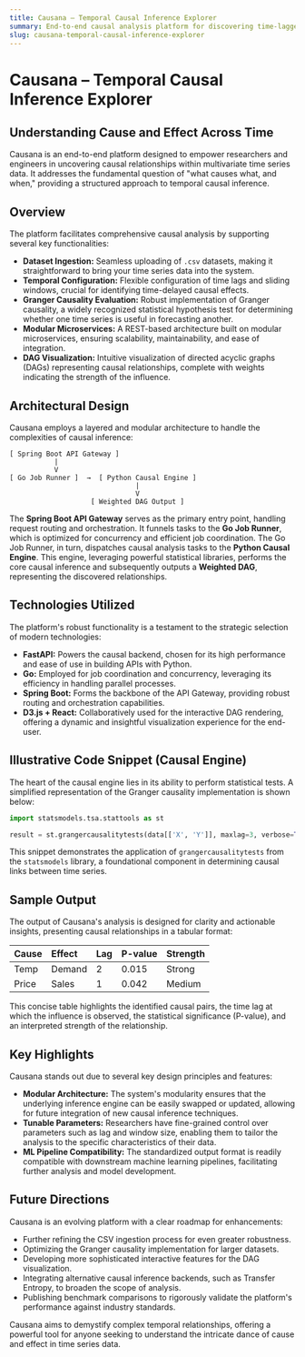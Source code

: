 ```yaml
---
title: Causana – Temporal Causal Inference Explorer
summary: End-to-end causal analysis platform for discovering time-lagged relationships in multivariate time series data 
slug: causana-temporal-causal-inference-explorer
---
```


# Causana – Temporal Causal Inference Explorer

## Understanding Cause and Effect Across Time

Causana is an end-to-end platform designed to empower researchers and engineers in uncovering causal relationships within multivariate time series data. It addresses the fundamental question of "what causes what, and when," providing a structured approach to temporal causal inference.

## Overview

The platform facilitates comprehensive causal analysis by supporting several key functionalities:

  * **Dataset Ingestion:** Seamless uploading of `.csv` datasets, making it straightforward to bring your time series data into the system.
  * **Temporal Configuration:** Flexible configuration of time lags and sliding windows, crucial for identifying time-delayed causal effects.
  * **Granger Causality Evaluation:** Robust implementation of Granger causality, a widely recognized statistical hypothesis test for determining whether one time series is useful in forecasting another.
  * **Modular Microservices:** A REST-based architecture built on modular microservices, ensuring scalability, maintainability, and ease of integration.
  * **DAG Visualization:** Intuitive visualization of directed acyclic graphs (DAGs) representing causal relationships, complete with weights indicating the strength of the influence.

## Architectural Design

Causana employs a layered and modular architecture to handle the complexities of causal inference:

```plaintext
[ Spring Boot API Gateway ]
           |
           V
[ Go Job Runner ]  →  [ Python Causal Engine ]
                               |
                               V
                    [ Weighted DAG Output ]
```

The **Spring Boot API Gateway** serves as the primary entry point, handling request routing and orchestration. It funnels tasks to the **Go Job Runner**, which is optimized for concurrency and efficient job coordination. The Go Job Runner, in turn, dispatches causal analysis tasks to the **Python Causal Engine**. This engine, leveraging powerful statistical libraries, performs the core causal inference and subsequently outputs a **Weighted DAG**, representing the discovered relationships.

## Technologies Utilized

The platform's robust functionality is a testament to the strategic selection of modern technologies:

  * **FastAPI:** Powers the causal backend, chosen for its high performance and ease of use in building APIs with Python.
  * **Go:** Employed for job coordination and concurrency, leveraging its efficiency in handling parallel processes.
  * **Spring Boot:** Forms the backbone of the API Gateway, providing robust routing and orchestration capabilities.
  * **D3.js + React:** Collaboratively used for the interactive DAG rendering, offering a dynamic and insightful visualization experience for the end-user.

## Illustrative Code Snippet (Causal Engine)

The heart of the causal engine lies in its ability to perform statistical tests. A simplified representation of the Granger causality implementation is shown below:

```python
import statsmodels.tsa.stattools as st

result = st.grangercausalitytests(data[['X', 'Y']], maxlag=3, verbose=True)
```

This snippet demonstrates the application of `grangercausalitytests` from the `statsmodels` library, a foundational component in determining causal links between time series.

## Sample Output

The output of Causana's analysis is designed for clarity and actionable insights, presenting causal relationships in a tabular format:

| Cause | Effect | Lag | P-value | Strength |
| :---- | :----- | :-- | :------ | :------- |
| Temp  | Demand | 2   | 0.015   | Strong   |
| Price | Sales  | 1   | 0.042   | Medium   |

This concise table highlights the identified causal pairs, the time lag at which the influence is observed, the statistical significance (P-value), and an interpreted strength of the relationship.

## Key Highlights

Causana stands out due to several key design principles and features:

  * **Modular Architecture:** The system's modularity ensures that the underlying inference engine can be easily swapped or updated, allowing for future integration of new causal inference techniques.
  * **Tunable Parameters:** Researchers have fine-grained control over parameters such as lag and window size, enabling them to tailor the analysis to the specific characteristics of their data.
  * **ML Pipeline Compatibility:** The standardized output format is readily compatible with downstream machine learning pipelines, facilitating further analysis and model development.

## Future Directions

Causana is an evolving platform with a clear roadmap for enhancements:

  * Further refining the CSV ingestion process for even greater robustness.
  * Optimizing the Granger causality implementation for larger datasets.
  * Developing more sophisticated interactive features for the DAG visualization.
  * Integrating alternative causal inference backends, such as Transfer Entropy, to broaden the scope of analysis.
  * Publishing benchmark comparisons to rigorously validate the platform's performance against industry standards.

Causana aims to demystify complex temporal relationships, offering a powerful tool for anyone seeking to understand the intricate dance of cause and effect in time series data.